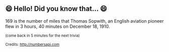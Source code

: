 ## 😄 Hello! Did you know that... 😄
169 is the number of miles that Thomas Sopwith, an English aviation pioneer flew in 3 hours, 40 minutes on December 18, 1910.

<sup>(come back in 5 minutes for the next trivia)</sup>


<sup>Credits: http://numbersapi.com</sup>
